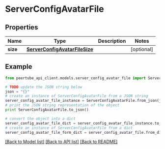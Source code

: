 # ServerConfigAvatarFile


## Properties
Name | Type | Description | Notes
------------ | ------------- | ------------- | -------------
**size** | [**ServerConfigAvatarFileSize**](ServerConfigAvatarFileSize.md) |  | [optional] 

## Example

```python
from peertube_api_client.models.server_config_avatar_file import ServerConfigAvatarFile

# TODO update the JSON string below
json = "{}"
# create an instance of ServerConfigAvatarFile from a JSON string
server_config_avatar_file_instance = ServerConfigAvatarFile.from_json(json)
# print the JSON string representation of the object
print ServerConfigAvatarFile.to_json()

# convert the object into a dict
server_config_avatar_file_dict = server_config_avatar_file_instance.to_dict()
# create an instance of ServerConfigAvatarFile from a dict
server_config_avatar_file_form_dict = server_config_avatar_file.from_dict(server_config_avatar_file_dict)
```
[[Back to Model list]](../README.md#documentation-for-models) [[Back to API list]](../README.md#documentation-for-api-endpoints) [[Back to README]](../README.md)


